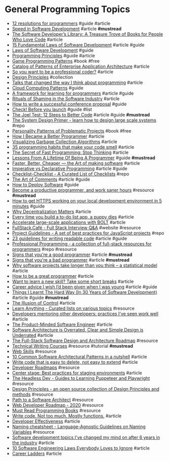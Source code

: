# General Programming Topics

- [12 resolutions for programmers](http://matt.might.net/articles/programmers-resolutions) #guide #article
- [Speed in Software Development](https://www.targetprocess.com/articles/speed-in-software-development) #article **#mustread**
- [The Software Developer’s Library: A Treasure Trove of Books for People Who Love Code](https://medium.com/javascript-scene/the-software-developer-s-library-a-treasure-trove-of-books-for-people-who-love-code-f9bc92c7883b#.erybyoog1) #article
- [15 Fundamental Laws of Software Development](http://www.exceptionnotfound.net/fundamental-laws-of-software-development/) #article #guide
- [Laws of Software Development](http://www.globalnerdy.com/2007/07/18/laws-of-software-development/) #guide
- [Programming Principles](http://webpro.github.io/programming-principles/) #guide #article
- [Game Programming Patterns](http://gameprogrammingpatterns.com/contents.html) #book #free
- [Catalog of Patterns of Enterprise Application Architecture](http://martinfowler.com/eaaCatalog/index.html) #article
- [So you want to be a professional coder?](https://medium.com/javascript-scene/so-you-want-to-be-a-professional-coder-a3b5deb5329f#.3oqu8uemh) #article
- [Design Principles](https://principles.adactio.com/) #collection
- [Talks that changed the way I think about programming](http://www.opowell.com/post/talks-that-changed-the-way-i-think-about-programming/) #article
- [Cloud Computing Patterns](http://www.cloudcomputingpatterns.org) #guide
- [A framework for learning for programmers](https://dev.to/jjude/a-framework-for-learning-for-programmers) #article #guide
- [Rituals of Shaming in the Software Industry](http://codingwithempathy.com/2017/01/10/rituals-of-shaming-in-the-software-industry/) #article
- [How to write a successful conference proposal](https://medium.com/@fox/how-to-write-a-successful-conference-proposal-4461509d3e32#.ol693drjh) #guide
- [Check! Before you launch](http://mrgan.com/check/) #guide #list
- [The Joel Test: 12 Steps to Better Code](https://www.joelonsoftware.com/2000/08/09/the-joel-test-12-steps-to-better-code) #article #guide **#mustread**
- [The System Design Primer - learn how to design large scale systems](https://github.com/donnemartin/system-design-primer) #repo
- [Personality Patterns of Problematic Projects](https://neilonsoftware.com/books/personality-patterns-of-problematic-projects/) #book #free
- [How I Became a Better Programmer](http://jlongster.com/How-I-Became-Better-Programmer) #article
- [Visualizing Garbage Collection Algorithms](https://spin.atomicobject.com/2014/09/03/visualizing-garbage-collection-algorithms) #article
- [35 programming habits that make your code smell](https://techbeacon.com/35-bad-programming-habits-make-your-code-smell) #article
- [The Secret of Fast Programming: Stop Thinking](http://www.codesimplicity.com/post/the-secret-of-fast-programming-stop-thinking) #article
- [Lessons From A Lifetime Of Being A Programmer](http://thecodist.com/article/lessons_from_a_lifetime_of_being_a_programmer) #guide **#mustread**
- [Faster, Better, Cheaper — the Art of making software](http://jrsinclair.com/articles/2017/faster-better-cheaper-art-of-making-software) #article
- [Imperative vs Declarative Programming](https://tylermcginnis.com/imperative-vs-declarative-programming/) #article #guide
- [Checklist-Checklist - A Curated List of Checklists](https://github.com/huyingjie/Checklist-Checklist) #repo
- [The Art of Comments](https://css-tricks.com/the-art-of-comments) #article #guide
- [How to Deploy Software](https://zachholman.com/posts/deploying-software) #guide
- [Become a productive programmer, and work saner hours](https://codewithoutrules.com/) #resource **#mustread**
- [How to get HTTPS working on your local development environment in 5 minutes](https://medium.freecodecamp.org/how-to-get-https-working-on-your-local-development-environment-in-5-minutes-7af615770eec) #guide
- [Why Decentralization Matters](https://medium.com/@cdixon/why-decentralization-matters-5e3f79f7638e) #article
- [Every time you build a to-do list app, a puppy dies](https://medium.freecodecamp.org/every-time-you-build-a-to-do-list-app-a-puppy-dies-505b54637a5d) #article
- [Accelerate large-scale applications with BOLT](https://code.fb.com/data-infrastructure/accelerate-large-scale-applications-with-bolt) #article
- [FullStack.Café - Full Stack Interview Q&A](https://www.fullstack.cafe) #website #resource
- [Project Guidelines - A set of best practices for JavaScript projects](https://github.com/elsewhencode/project-guidelines) #repo
- [23 guidelines for writing readable code](https://alemil.com/guidelines-for-writing-readable-code) #article #guide
- [Professional Programming - a collection of full-stack resources for programmers](https://github.com/charlax/professional-programming) #repo #resource
- [Signs that you're a good programmer](http://www.yacoset.com/Home/signs-that-you-re-a-good-programmer) #article **#mustread**
- [Signs that you're a bad programmer](http://www.yacoset.com/Home/signs-that-you-re-a-bad-programmer) #article **#mustread**
- [Why software projects take longer than you think – a statistical model](https://erikbern.com/2019/04/15/why-software-projects-take-longer-than-you-think-a-statistical-model.html) #article
- [How to be a great programmer](https://medium.freecodecamp.org/how-to-be-a-great-programmer-34939494996d) #article
- [Want to learn a new skill? Take some short breaks](https://www.ninds.nih.gov/News-Events/News-and-Press-Releases/Press-Releases/Want-learn-new-skill-Take-some-short-breaks) #article
- [Career advice I wish I’d been given when I was young](https://80000hours.org/2019/04/career-advice-i-wish-id-been-given-when-i-was-young) #article #guide 
- [Things I Learnt The Hard Way (In 30 Years of Software Development)](https://blog.juliobiason.net/books/things-i-learnt) #article #guide **#mustread**
- [The Illusion of Control](https://matthiasott.com/notes/the-illusion-of-control) #article
- [Learn Anything - Curated lists on various topics](https://github.com/learn-anything/curated-lists) #resource
- [Developers mentoring other developers: practices I've seen work well](https://blog.pragmaticengineer.com/developers-mentoring-other-developers) #article
- [The Product-Minded Software Engineer](https://blog.pragmaticengineer.com/the-product-minded-engineer) #article
- [Software Architecture is Overrated, Clear and Simple Design is Underrated](https://blog.pragmaticengineer.com/software-architecture-is-overrated) #article
- [The Full-Stack Software Design and Architecture Roadmap](https://github.com/stemmlerjs/software-design-and-architecture-roadmap) #resource
- [Technical Writing Courses](https://developers.google.com/tech-writing) #resource #tutorial **#mustread**
- [Web Skills](https://andreasbm.github.io/web-skills) #resource
- [10 Common Software Architectural Patterns in a nutshell](https://towardsdatascience.com/10-common-software-architectural-patterns-in-a-nutshell-a0b47a1e9013) #article
- [Write code that is easy to delete, not easy to extend](https://programmingisterrible.com/post/139222674273/write-code-that-is-easy-to-delete-not-easy-to) #article
- [Developer Roadmaps](https://roadmap.sh) #resource
- [Center stage: Best practices for staging environments](https://increment.com/development/center-stage-best-practices-for-staging-environments) #article
- [The Headless Dev - Guides to Learning Puppeteer and Playwright](https://theheadless.dev) #resource
- [Design Principles - an open source collection of Design Principles and methods](https://principles.design) #resource
- [Path to a Software Architect](https://github.com/justinamiller/SoftwareArchitect) #resource
- [Web Developer Roadmap - 2020](https://github.com/kamranahmedse/developer-roadmap) #resource
- [Must Read Programming Books](https://www.reddit.com/r/learnprogramming/comments/83xyow/must_read_books/dvmplj3) #resource
- [Write code. Not too much. Mostly functions.](https://www.brandonsmith.ninja/blog/write-code-not-too-much-mostly-functions) #article
- [Developer Effectiveness](https://martinfowler.com/articles/developer-effectiveness.html) #article
- [Naming cheatsheet - Language-Agnostic Guidelines on Naming Variables](https://github.com/kettanaito/naming-cheatsheet) #resource
- [Software development topics I've changed my mind on after 6 years in the industry](https://chriskiehl.com/article/thoughts-after-6-years) #article
- [10 Software Engineering Laws Everybody Loves to Ignore](https://www.netmeister.org/blog/software-engineering-laws.html) #article
- [Career Ladders](https://career-ladders.dev/engineering) #article
